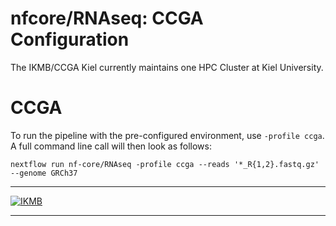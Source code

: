 # nfcore/RNAseq: CCGA Configuration

The IKMB/CCGA Kiel currently maintains one HPC Cluster at Kiel University. 

# CCGA

To run the pipeline with the pre-configured environment, use `-profile ccga`. A full command line call will then look as follows:
```
nextflow run nf-core/RNAseq -profile ccga --reads '*_R{1,2}.fastq.gz' --genome GRCh37 
``` 
---

[![IKMB](images/IKMB_logo.png)](https://http://www.ikmb.uni-kiel.de/)

---
